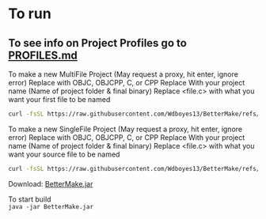 # To run
## To see info on Project Profiles go to [PROFILES.md](PROFILES.md)
To make a new MultiFile Project  (May request a proxy, hit enter, ignore error)
Replace <Lang> with OBJC, OBJCPP, C, or CPP
Replace <project-name> With your project name (Name of project folder & final binary)
Replace <file.c> with what you want your first file to be named
```sh
curl -fsSL https://raw.githubusercontent.com/Wdboyes13/BetterMake/refs/heads/main/autogen.sh | bash -s <project-name> <file.c> MF <Lang> <OPTIONAL: profile-name>
```  

To make a new SingleFile Project  (May request a proxy, hit enter, ignore error)
Replace <Lang> with OBJC, OBJCPP, C, or CPP
Replace <project-name> With your project name (Name of project folder & final binary)
Replace <file.c> with what you want your source file to be named
```sh
curl -fsSL https://raw.githubusercontent.com/Wdboyes13/BetterMake/refs/heads/main/autogen.sh | bash -s <project-name> <file.c> OF <Lang> <OPTIONAL: profile-name>
```  

Download: [BetterMake.jar](https://raw.githubusercontent.com/Wdboyes13/BetterMake/refs/heads/main/bettermake/target/BetterMake.jar)

To start build  
`java -jar BetterMake.jar`  
